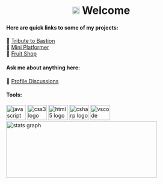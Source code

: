 # <div align=center><img src="https://media.giphy.com/media/hvRJCLFzcasrR4ia7z/giphy.gif" width="20px"> Welcome</div>
#### Here are quick links to some of my projects:

🔭 [Tribute to Bastion](https://kr33l.github.io/Tribute-to-Bastion/) <br>
🔭 [Mini Platformer](https://kr33l.github.io/Mini-Platformer/) <br>
🔭 [Fruit Shop](https://kr33l.github.io/Fruit-Shop/) <br>
#### Ask me about anything here: <br>

💬 [Profile Discussions](https://github.com/Kr33L/Kr33L/discussions)

#### Tools:<br>
<div align="left">
 <img src="https://cdn.jsdelivr.net/gh/devicons/devicon/icons/javascript/javascript-plain.svg" height="40" width="52" alt="javascript logo"  />
 <img src="https://cdn.jsdelivr.net/gh/devicons/devicon/icons/css3/css3-plain.svg" height="40" width="52" alt="css3 logo"  />
 <img src="https://cdn.jsdelivr.net/gh/devicons/devicon/icons/html5/html5-plain.svg" height="40" width="52" alt="html5 logo"  />
 <img src="https://cdn.jsdelivr.net/gh/devicons/devicon/icons/csharp/csharp-plain.svg" height="40" width="52" alt="csharp logo"  />
 <img src="https://cdn.jsdelivr.net/gh/devicons/devicon/icons/vscode/vscode-original.svg" height="40" width="52" alt="vscode logo"  />
</div>
<div align="left">
	<img src="https://github-readme-stats.vercel.app/api?hide_title=true&hide_rank=false&show_icons=true&include_all_commits=true&count_private=false&disable_animations=false&theme=radical&locale=en&hide_border=true&username=kr33l" height="150" width="400" alt="stats graph"  />
</div>
